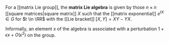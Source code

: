 For a [[matrix Lie group]], the **matrix Lie algebra** is given by those $n \times n$ [[square matrices|square matrix]] $X$ such that the [[matrix exponential]] $e^{tX} \in G$ for $t \in \RR$ with the [[Lie bracket]] $[X,Y]=XY-YX$. 

Informally, an element $x$ of the algebra is associated with a perturbation $1 + \epsilon x + O(\epsilon^2)$ on the group.

